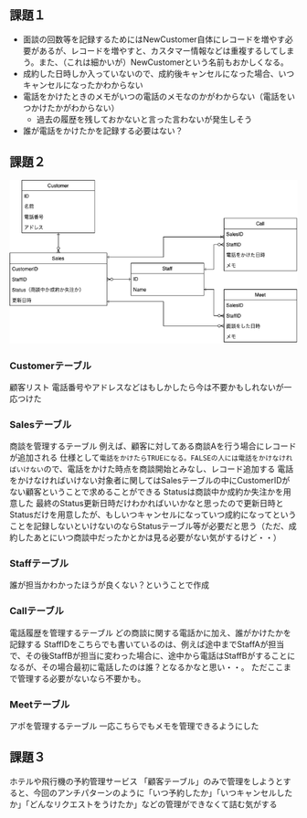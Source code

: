 ## 課題１

- 面談の回数等を記録するためにはNewCustomer自体にレコードを増やす必要があるが、レコードを増やすと、カスタマー情報などは重複するしてしまう。また、（これは細かいが）NewCustomerという名前もおかしくなる。
- 成約した日時しか入っていないので、成約後キャンセルになった場合、いつキャンセルになったかわからない
- 電話をかけたときのメモがいつの電話のメモなのかがわからない（電話をいつかけたかがわからない）
  - 過去の履歴を残しておかないと言った言わないが発生しそう
- 誰が電話をかけたかを記録する必要はない？

## 課題２

![image](https://raw.githubusercontent.com/yuikoito/PrAhaChallenge/master/db/anti-patern-5/Diagram.drawio.png)

### Customerテーブル
顧客リスト
電話番号やアドレスなどはもしかしたら今は不要かもしれないが一応つけた

### Salesテーブル
商談を管理するテーブル
例えば、顧客に対してある商談Aを行う場合にレコードが追加される
仕様として``電話をかけたらTRUEになる。FALSEの人には電話をかけなければいけない``ので、電話をかけた時点を商談開始とみなし、レコード追加する
電話をかけなければいけない対象者に関してはSalesテーブルの中にCustomerIDがない顧客ということで求めることができる
Statusは商談中か成約か失注かを用意した
最終のStatus更新日時だけわかればいいかなと思ったので更新日時とStatusだけを用意したが、もしいつキャンセルになっていつ成約になってということを記録しないといけないのならStatusテーブル等が必要だと思う（ただ、成約したあとにいつ商談中だったかとかは見る必要がない気がするけど・・）

### Staffテーブル
誰が担当かわかったほうが良くない？ということで作成

### Callテーブル
電話履歴を管理するテーブル
どの商談に関する電話かに加え、誰がかけたかを記録する
StaffIDをこちらでも書いているのは、例えば途中までStaffAが担当で、その後StaffBが担当に変わった場合に、途中から電話はStaffBがすることになるが、その場合最初に電話したのは誰？となるかなと思い・・。
ただここまで管理する必要がないなら不要かも。

### Meetテーブル
アポを管理するテーブル
一応こちらでもメモを管理できるようにした


## 課題３

ホテルや飛行機の予約管理サービス
「顧客テーブル」のみで管理をしようとすると、今回のアンチパターンのように「いつ予約したか」「いつキャンセルしたか」「どんなリクエストをうけたか」などの管理ができなくて詰む気がする
